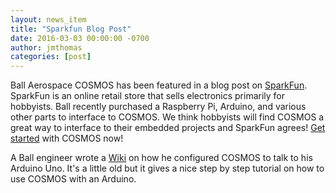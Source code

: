 ```yaml
---
layout: news_item
title: "Sparkfun Blog Post"
date: 2016-03-03 00:00:00 -0700
author: jmthomas
categories: [post]
---
```


Ball Aerospace COSMOS has been featured in a blog post on [SparkFun](https://www.sparkfun.com/news/2022). SparkFun is an online retail store that sells electronics primarily for hobbyists. Ball recently purchased a Raspberry Pi, Arduino, and various other parts to interface to COSMOS. We think hobbyists will find COSMOS a great way to interface to their embedded projects and SparkFun agrees! [Get started](http://cosmosrb.com/docs/v4/installation) with COSMOS now!

A Ball engineer wrote a [Wiki](https://bitbucket.org/dholshouser/alagna/wiki/HowTo) on how he configured COSMOS to talk to his Arduino Uno. It's a little old but it gives a nice step by step tutorial on how to use COSMOS with an Arduino.
